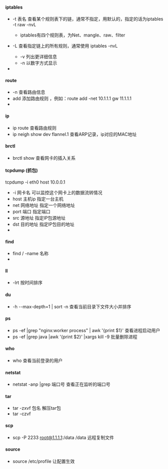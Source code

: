 #### iptables

- -t 表名  查看某个规则表下的链，通常不指定，用默认的，指定的话为iptables -t raw -nvL
  - iptables有四个规则表，为Net、mangle、raw、filter

- -L 查看指定链上的所有规则，通常使用 iptables -nvL
  -  -v 列出更详细信息
  - -n 以数字方式显示
- 



#### route

- -n 查看路由信息
- add 添加路由规则 ，例如：route add -net 10.1.1.1 gw 11.1.1.1
- 



#### ip

- ip route 查看路由规则
- ip neigh show dev flannel.1 查看ARP记录，ip对应的MAC地址

#### brctl 

- brctl show 查看网卡的插入关系



#### tcpdump (抓包) 

tcpdump -i eth0 host 10.0.0.1

- -i 网卡名 可以监控这个网卡上的数据流转情况
- host 主机ip 指定一台主机
- net 网络地址  指定一个网络地址
- port 端口  指定端口
- src 源地址  指定IP包源地址
- dst 目的地址  指定IP包目的地址
- 



#### find

- find / -name 名称 
- 

#### ll

- -lrt  按时间排序



#### du

- -h --max-depth=1 | sort -n 查看当前目录下文件大小并排序



#### ps

- ps -ef |grep "nginx:worker process" | awk '{print $1}'  查看进程启动用户
- ps -ef |grep java |awk '{print $2}' |xargs kill -9  批量删除进程

#### who

- who  查看当前登录的用户

#### netstat

- netstat -anp |grep 端口号  查看正在监听的端口号

#### tar

- tar -zxvf 包名  解压tar包
- tar -czvf 

#### scp

- scp -P 2233 root@1.1.1.1:/data  /data  远程复制文件

#### source

- source /etc/profile 让配置生效

####